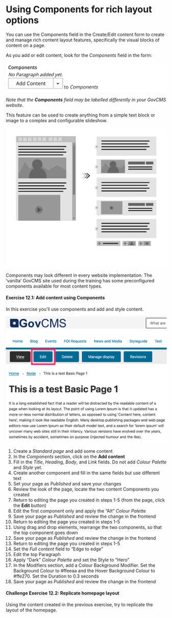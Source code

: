 # Using Components for rich layout options

You can use the Components field in the Create/Edit content form to create and manage rich content layout features, specifically the visual blocks of content on a page.

As you add or edit content, look for the _Components_ field in the form:

![](../.gitbook/assets/126%20%281%29.png)

_Note that the_ _**Components**_ _field may be labelled differently in your GovCMS website._

This feature can be used to create anything from a simple text block or image to a complex and configurable slideshow.

![](../.gitbook/assets/127.png)

Components may look different in every website implementation. The ‘vanilla’ GovCMS site used during the training has some preconfigured components available for most content types.

#### Exercise 12.1: Add content using Components

In this exercise you’ll use components and add and style content.

![](../.gitbook/assets/128%20%281%29.png)

1. Create a _Standard page_ and add some content
2. In the _Components_ section, click on the **Add content**
3. Fill in the _Title_, _Heading_, _Body_, and _Link_ fields. Do not add _Colour Palette_ and _Style_ yet.
4. Create another component and fill in the same fields but use different text
5. Set your page as _Published_ and save your changes
6. Review the look of the page, locate the two content Components you created
7. Return to editing the page you created in steps 1-5 \(from the page, click the **Edit** button\)
8. Edit the first component only and apply the “Alt” _Colour Palette_
9. Save your page as _Published_ and review the change in the frontend
10. Return to editing the page you created in steps 1-5
11. Using drag and drop elements, rearrange the two components, so that the top component goes down
12. Save your page as _Published_ and review the change in the frontend
13. Return to editing the page you created in steps 1-5
14. Set the _Full content_ field to “Edge to edge”
15. Edit the top Paragraph
16. Apply “Dark” _Colour Palette_ and set the Style to “Hero”
17. In the Modifiers section, add a Colour Background Modifier. Set the Background Colour to \#ffeeaa and the Hover Background Colour to \#ffe270. Set the Duration to 0.3 seconds
18. Save your page as _Published_ and review the change in the frontend

#### Challenge Exercise 12.2: Replicate homepage layout

Using the content created in the previous exercise, try to replicate the layout of the homepage.

